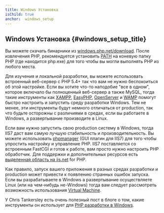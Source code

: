 ```yaml
---
title: Windows Установка
isChild: true
anchor:  windows_setup
---
```


## Windows Установка {#windows_setup_title}

Вы можете скачать бинарники из [windows.php.net/download][php-downloads]. После извлечения PHP, рекомендуется установить
[PATH][windows-path] на коневую папку PHP (где находится php.exe) для того чтобы вы могли выполнять PHP из любого места.

Для изучения и локальной разработки, вы можете использовать встроенный веб-сервер с PHP 5.4+ так что вам не нужно
беспокоиться об этой настройке. Если вы хотите что-то наподобие "все в одном", которое включало бы полноценный
веб-сервер а также MySQL, тогда такие инструменты как [XAMPP][xampp], [EasyPHP][easyphp], [OpenServer][openserver] и
[WAMP][wamp] помогут быстро настроить и запустить среду разработки Windows. Тем не менее, эти инструменты будут немного
отличаться от production, так что будьте осторожны с различиями в средах, если вы работаете в Windows, а развертывание
производите в Linux.

Если вам нужно запустить свою production систему в Windows, тогда IIS7 даст вам самую лучшую стабильность и
производительность. Вы можете использовать [phpmanager][phpmanager] (GUI плагин для IIS7) для того чтобы упростить настройку и управление PHP. IIS7 поставляется со встроенным FastCGI и готов к работе, вам просто нужно настроить PHP обработчик. Для поддержки и дополнительных ресурсов есть [выделенная область на iis.net][php-iis] for PHP.

Как правило, запуск вашего приложения в разных средах разработки и production может привести к появлению странных ошибок
запуска. Если вы разрабатываете в Windows а развертывание осуществляете Linux (или на чем-нибудь не-Windows) тогда вам
следует рассмотреть возможность использования [Virtual Machine]({{site.baseurl}}#virtualization_title).

У Chris Tankersley есть очень полезный пост в блоге о том, какие инструменты он использует для
[PHP разработки в Windows][windows-tools].

[easyphp]: https://www.easyphp.org/
[phpmanager]: http://phpmanager.codeplex.com/
[openserver]: https://ospanel.io/
[wamp]: https://www.wampserver.com/en/
[php-downloads]: https://windows.php.net/download/
[php-iis]: https://php.iis.net/
[windows-path]: https://www.windows-commandline.com/set-path-command-line/
[windows-tools]: https://ctankersley.com/2016/11/13/developing-on-windows-2016/
[xampp]: https://www.apachefriends.org/
